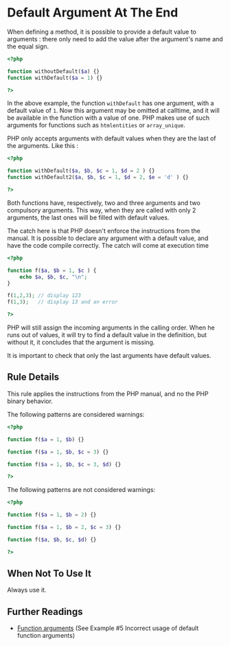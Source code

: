 <!-- PHP Manual -->
# Default Argument At The End

When defining a method, it is possible to provide a default value to arguments : there only need to add the value after the argument's name and the equal sign.

```php
<?php

function withoutDefault($a) {} 
function withDefault($a = 1) {} 

?>
```

In the above example, the function `withDefault` has one argument, with a default value of `1`. Now this argument may be omitted at calltime, and it will be available in the function with a value of one. PHP makes use of such arguments for functions such as `htmlentities` or `array_unique`. 

PHP only accepts arguments with default values when they are the last of the arguments. Like this : 

```php
<?php

function withDefault($a, $b, $c = 1, $d = 2 ) {}
function withDefault2($a, $b, $c = 1, $d = 2, $e = 'd' ) {}

?>
```

Both functions have, respectively, two and three arguments and two compulsory arguments. This way, when they are called with only 2 arguments, the last ones will be filled with default values.

The catch here is that PHP doesn't enforce the instructions from the manual. It is possible to declare any argument with a default value, and have the code compile correctly. The catch will come at execution time 

```php
<?php

function f($a, $b = 1, $c ) {
	echo $a, $b, $c, "\n";
}

f(1,2,3); // display 123
f(1,3);   // display 13 and an error

?>
```

PHP will still assign the incoming arguments in the calling order. When he runs out of values, it will try to find a default value in the definition, but without it, it concludes that the argument is missing. 

It is important to check that only the last arguments have default values. 

## Rule Details

This rule applies the instructions from the PHP manual, and no the PHP binary behavior.

The following patterns are considered warnings:

```php
<?php

function f($a = 1, $b) {}

function f($a = 1, $b, $c = 3) {}

function f($a = 1, $b, $c = 3, $d) {}

?>
```

The following patterns are not considered warnings:

```php
<?php

function f($a = 1, $b = 2) {}

function f($a = 1, $b = 2, $c = 3) {}

function f($a, $b, $c, $d) {}

?>
```

<!--
### Options
-->

## When Not To Use It
Always use it. 

## Further Readings
* [Function arguments](http://php.net/functions.arguments) (See Example #5 Incorrect usage of default function arguments)
